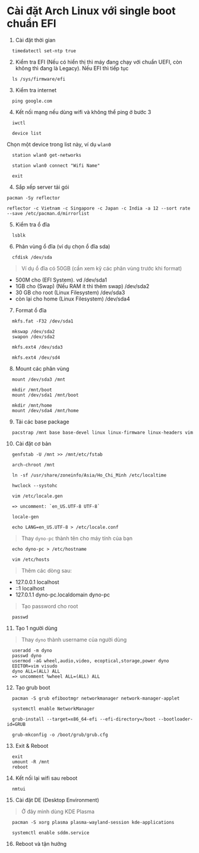 # Cài đặt Arch Linux với single boot chuẩn EFI

1. Cài đặt thời gian

```
  timedatectl set-ntp true
```

2. Kiểm tra EFI (Nếu có hiển thị thì máy đang chạy với chuẩn UEFI, còn không thì đang là Legacy). Nếu EFI thì tiếp tục

```
  ls /sys/firmware/efi
```

3. Kiểm tra internet

```
  ping google.com
```

4. Kết nối mạng nếu dùng wifi và không thể ping ở bước 3

```
  iwctl
```

```
  device list
```

Chọn một device trong list này, ví dụ `wlan0`

```
  station wlan0 get-networks
```

```
  station wlan0 connect "Wifi Name"
```

```
  exit
```

4. Sắp xếp server tải gói

```
pacman -Sy reflector
```

```
reflector -c Vietnam -c Singapore -c Japan -c India -a 12 --sort rate --save /etc/pacman.d/mirrorlist
```

5. Kiểm tra ổ đĩa

```
  lsblk
```

6. Phân vùng ổ đĩa (ví dụ chọn ổ đĩa sda)

```
  cfdisk /dev/sda
```

> Ví dụ ổ đĩa có 50GB (cần xem kỹ các phân vùng trước khi format)

- 500M cho (EFI System). vd /dev/sda1
- 1GB cho (Swap) (Nếu RAM ít thì thêm swap) /dev/sda2
- 30 GB cho root (Linux Filesystem) /dev/sda3
- còn lại cho home (Linux Filesystem) /dev/sda4

7. Format ổ đĩa

```
  mkfs.fat -F32 /dev/sda1
```

```
  mkswap /dev/sda2
  swapon /dev/sda2
```

```
  mkfs.ext4 /dev/sda3
```

```
  mkfs.ext4 /dev/sd4
```

8. Mount các phân vùng

```
  mount /dev/sda3 /mnt
```

```
  mkdir /mnt/boot
  mount /dev/sda1 /mnt/boot
```

```
  mkdir /mnt/home
  mount /dev/sda4 /mnt/home
```

9. Tải các base package

```
  pacstrap /mnt base base-devel linux linux-firmware linux-headers vim

```

10. Cài đặt cơ bản

```
  genfstab -U /mnt >> /mnt/etc/fstab
```

```
  arch-chroot /mnt
```

```
  ln -sf /usr/share/zoneinfo/Asia/Ho_Chi_Minh /etc/localtime
```

```
  hwclock --systohc
```

```
  vim /etc/locale.gen

  => uncomment: `en_US.UTF-8 UTF-8`

  locale-gen

  echo LANG=en_US.UTF-8 > /etc/locale.conf
```

> Thay `dyno-pc` thành tên cho máy tính của bạn

```
  echo dyno-pc > /etc/hostname
```

```
  vim /etc/hosts
```

> Thêm các dòng sau:

- 127.0.0.1 localhost
- ::1 localhost
- 127.0.1.1 dyno-pc.localdomain dyno-pc

> Tạo password cho root

```
  passwd
```

11. Tạo 1 người dùng

> Thay `dyno` thành username của người dùng

```
  useradd -m dyno
  passwd dyno
  usermod -aG wheel,audio,video, ecoptical,storage,power dyno
  EDITOR=vim visudo
  dyno ALL=(ALL) ALL
  => uncomment %wheel ALL=(ALL) ALL
```

12. Tạo grub boot

```
  pacman -S grub efibootmgr networkmanager network-manager-applet

  systemctl enable NetworkManager

  grub-install --target=x86_64-efi --efi-directory=/boot --bootloader-id=GRUB

  grub-mkconfig -o /boot/grub/grub.cfg
```

13. Exit & Reboot

```
  exit
  umount -R /mnt
  reboot
```

14. Kết nối lại wifi sau reboot

```
  nmtui
```

15. Cài đặt DE (Desktop Environment)

> Ở đây mình dùng KDE Plasma

```
  pacman -S xorg plasma plasma-wayland-session kde-applications
```

```
  systemctl enable sddm.service
```

16. Reboot và tận hưởng
